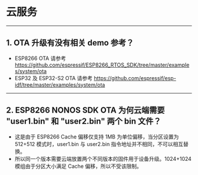 # 云服务

<style>
body {counter-reset: h2}
  h2 {counter-reset: h3}
  h2:before {counter-increment: h2; content: counter(h2) ". "}
  h3:before {counter-increment: h3; content: counter(h2) "." counter(h3) ". "}
  h2.nocount:before, h3.nocount:before, { content: ""; counter-increment: none }
</style>

---

## OTA 升级有没有相关 demo 参考？

- ESP8266 OTA 请参考 https://github.com/espressif/ESP8266_RTOS_SDK/tree/master/examples/system/ota
- ESP32 及 ESP32-S2 OTA 请参考 https://github.com/espressif/esp-idf/tree/master/examples/system/ota

---

## ESP8266 NONOS SDK OTA 为何云端需要 "user1.bin" 和 "user2.bin" 两个 bin 文件？

- 这是由于 ESP8266 Cache 偏移仅支持 1MB 为单位偏移，当分区设置为 512+512 模式时，user1.bin 与 user2.bin 指令地址并不相同，不可以相互替换。
- 所以同一个版本需要云端放置两个不同版本的固件用于设备升级。1024+1024 模组由于分区大小满足 Cache 偏移，所以不受该限制。
